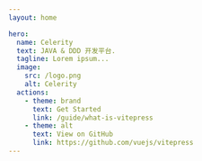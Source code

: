 ```yaml
---
layout: home

hero:
  name: Celerity
  text: JAVA & DDD 开发平台.
  tagline: Lorem ipsum...
  image:
    src: /logo.png
    alt: Celerity
  actions:
    - theme: brand
      text: Get Started
      link: /guide/what-is-vitepress
    - theme: alt
      text: View on GitHub
      link: https://github.com/vuejs/vitepress
---
```

